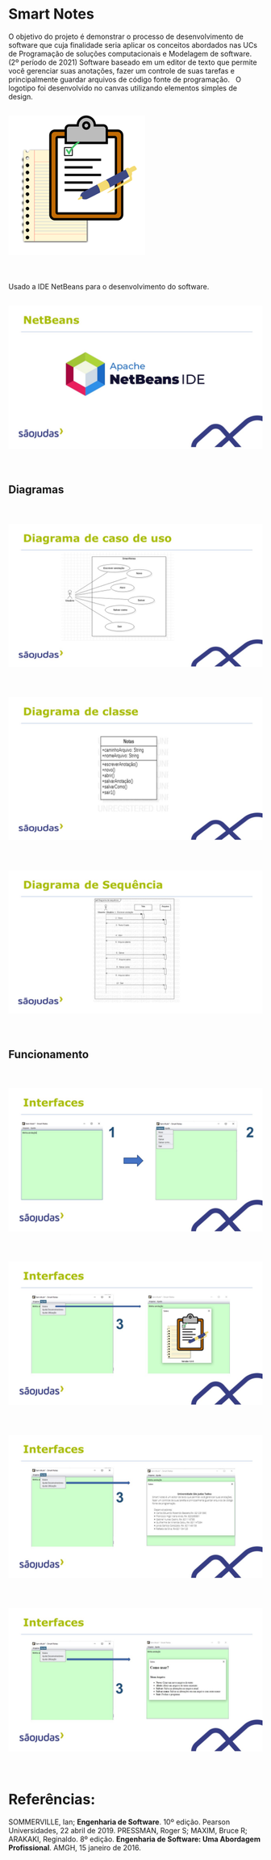 # Smart Notes
O objetivo do projeto é demonstrar o processo de desenvolvimento de software que cuja finalidade seria aplicar os conceitos abordados nas UCs de Programação de soluções computacionais e Modelagem de software. (2º período de 2021)
Software baseado em um editor de texto que permite você gerenciar suas anotações, fazer um controle de suas tarefas e principalmente guardar arquivos de código fonte de programação.
&nbsp;
O logotipo foi desenvolvido no canvas utilizando elementos simples de design. 

![Logo do R](./imgs_README/logo.png)
---
&nbsp;


Usado a IDE NetBeans para o desenvolvimento do software.

![Logo do R](./imgs_README/Slide1.JPG)
---
&nbsp;

## Diagramas
&nbsp;
![Logo do R](./imgs_README/Slide2.JPG)
---
&nbsp;
![Logo do R](./imgs_README/Slide3.JPG)
---
&nbsp;
![Logo do R](./imgs_README/Slide4.JPG)
---
&nbsp;

## Funcionamento
&nbsp;
![Logo do R](./imgs_README/Slide5.JPG)
---
&nbsp;
&nbsp;
![Logo do R](./imgs_README/Slide6.JPG)
---
&nbsp;
&nbsp;
![Logo do R](./imgs_README/Slide7.JPG)
---
&nbsp;
&nbsp;
![Logo do R](./imgs_README/Slide8.JPG)
---
&nbsp;

# Referências:
SOMMERVILLE, Ian; **Engenharia de Software**. 10º edição. Pearson Universidades, 22 abril de 2019.
PRESSMAN, Roger S; MAXIM, Bruce R; ARAKAKI, Reginaldo. 8º edição. **Engenharia de Software: Uma Abordagem Profissional**. AMGH, 15 janeiro de 2016.